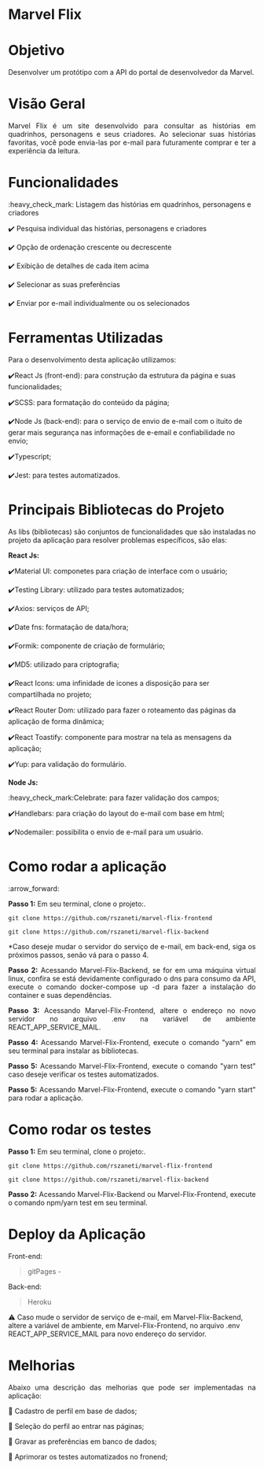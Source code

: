 <h1>Marvel Flix</h1>


<h1>Objetivo</h1>
<p align="justify">
  Desenvolver um protótipo com a API do portal de desenvolvedor da Marvel.
</p>


<h1>Visão Geral</h1>
<p align="justify">
  Marvel Flix é um site desenvolvido para consultar as histórias em quadrinhos, personagens e seus criadores. Ao selecionar suas histórias favoritas, você pode envia-las por e-mail para futuramente comprar e ter a experiência da leitura.
</p>


<h1>Funcionalidades</h1>
  :heavy_check_mark: Listagem das histórias em quadrinhos, personagens e criadores

  :heavy_check_mark: Pesquisa individual das histórias, personagens e criadores

  :heavy_check_mark: Opção de ordenação crescente ou decrescente

  :heavy_check_mark: Exibição de detalhes de cada item acima

  :heavy_check_mark: Selecionar as suas preferências

  :heavy_check_mark: Enviar por e-mail individualmente ou os selecionados


<h1>Ferramentas Utilizadas</h1>
<p align="justify">
  Para o desenvolvimento desta aplicação utilizamos:
</p>

  :heavy_check_mark:React Js (front-end): para construção da estrutura da página e suas funcionalidades;

  :heavy_check_mark:SCSS: para formatação do conteúdo da página;

  :heavy_check_mark:Node Js (back-end): para o serviço de envio de e-mail com o ituito de gerar mais segurança nas informações de e-email e confiabilidade no envio;

  :heavy_check_mark:Typescript;

  :heavy_check_mark:Jest: para testes automatizados.

<h1>Principais Bibliotecas do Projeto</h1>
<p align="justify">
  As libs (bibliotecas) são conjuntos de funcionalidades que são instaladas no projeto da aplicação para resolver problemas específicos, são elas:
</p>
<p align="justify">
  <strong>React Js:</strong>
</p>

  :heavy_check_mark:Material UI: componetes para criação de interface com o usuário;

  :heavy_check_mark:Testing Library: utilizado para testes automatizados;

  :heavy_check_mark:Axios: serviços de API;

  :heavy_check_mark:Date fns: formatação de data/hora;

  :heavy_check_mark:Formik: componente de criação de formulário;

  :heavy_check_mark:MD5: utilizado para criptografia;

  :heavy_check_mark:React Icons: uma infinidade de icones a disposição para ser compartilhada no projeto;

  :heavy_check_mark:React Router Dom: utilizado para fazer o roteamento das páginas da aplicação de forma dinâmica;

  :heavy_check_mark:React Toastify: componente para mostrar na tela as mensagens da aplicação;

  :heavy_check_mark:Yup: para validação do formulário.

<p align="justify">
  <strong>Node Js:</strong>
</p>
  :heavy_check_mark:Celebrate: para fazer validação dos campos;

  :heavy_check_mark:Handlebars: para criação do layout do e-mail com base em html;

  :heavy_check_mark:Nodemailer: possibilita o envio de e-mail para um usuário.

<h1>Como rodar a aplicação</h1> :arrow_forward:
<p align="justify">
  <strong>Passo 1:</strong> Em seu terminal, clone o projeto:.
</p>

```
git clone https://github.com/rszaneti/marvel-flix-frontend
```

```
git clone https://github.com/rszaneti/marvel-flix-backend
```

<p align="justify">
  *Caso deseje mudar o servidor do serviço de e-mail, em back-end, siga os próximos passos, senão vá para o passo 4.
</p>

<p align="justify">
  <strong>Passo 2:</strong> Acessando Marvel-Flix-Backend, se for em uma máquina virtual linux, confira se está devidamente configurado o dns para consumo da API, execute o comando docker-compose up -d para fazer a instalação do container e suas dependências.
</p>

<p align="justify">
  <strong>Passo 3:</strong> Acessando Marvel-Flix-Frontend, altere o endereço no novo servidor no arquivo .env na variável de ambiente REACT_APP_SERVICE_MAIL.
</p>

<p align="justify">
  <strong>Passo 4:</strong> Acessando Marvel-Flix-Frontend, execute o comando "yarn" em seu terminal para instalar as bibliotecas.
</p>
<p align="justify">
  <strong>Passo 5:</strong> Acessando Marvel-Flix-Frontend, execute o comando "yarn test" caso deseje verificar os testes automatizados.
</p>
<p align="justify">
  <strong>Passo 5:</strong> Acessando Marvel-Flix-Frontend, execute o comando "yarn start" para rodar a aplicação.
</p>


<h1>Como rodar os testes</h1>
<p align="justify">
  <strong>Passo 1:</strong> Em seu terminal, clone o projeto:.
</p>

```
git clone https://github.com/rszaneti/marvel-flix-frontend
```

```
git clone https://github.com/rszaneti/marvel-flix-backend
```

<p align="justify">
  <strong>Passo 2:</strong> Acessando Marvel-Flix-Backend ou Marvel-Flix-Frontend, execute o comando npm/yarn test em seu terminal.
</p>

<h1>Deploy da Aplicação</h1>
<p align="justify">
  Front-end:
</p>

  > gitPages -

<p align="justify">
  Back-end:
</p>

  > Heroku

:warning: Caso mude o servidor de serviço de e-mail, em Marvel-Flix-Backend, altere a variável de ambiente, em Marvel-Flix-Frontend, no arquivo .env REACT_APP_SERVICE_MAIL para novo endereço do servidor.

<h1>Melhorias</h1>
<p align="justify">
  Abaixo uma descrição das melhorias que pode ser implementadas na aplicação:
</p>

:memo: Cadastro de perfil em base de dados;

:memo: Seleção do perfil ao entrar nas páginas;

:memo: Gravar as preferências em banco de dados;

:memo: Aprimorar os testes automatizados no fronend;
